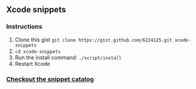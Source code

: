 ## Xcode snippets

### Instructions
1. Clone this gist `git clone https://gist.github.com/6224125.git xcode-snippets`
1. `cd xcode-snippets`
1. Run the install command: `./script/install`
1. Restart Xcode

### [Checkout the snippet catalog](catalog.md)
